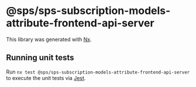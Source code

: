 # @sps/sps-subscription-models-attribute-frontend-api-server

This library was generated with [Nx](https://nx.dev).

## Running unit tests

Run `nx test @sps/sps-subscription-models-attribute-frontend-api-server` to execute the unit tests via [Jest](https://jestjs.io).
